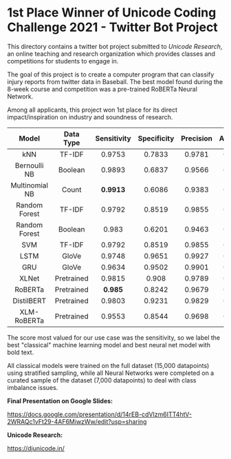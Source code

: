 # 1st Place Winner of Unicode Coding Challenge 2021 - Twitter Bot Project

This directory contains a twitter bot project submitted to *Unicode Research*,
an online teaching and research organization which provides classes and competitions
for students to engage in.

The goal of this project is to create a computer program that can classify injury
reports from twitter data in Baseball. The best model found during the 8-week course
and competition was a pre-trained RoBERTa Neural Network.

Among all applicants, this project won 1st place for its direct impact/inspiration
on industry and soundness of research.

|  Model  |  Data Type  |  Sensitivity  | Specificity |  Precision  |  Accuracy  |  F1 Score  |
|:---:|:---:|:---:|:---:|:---:|:---:|:---:|
| kNN | TF-IDF | 0.9753 | 0.7833 | 0.9781 | 0.9577 | 0.9767 |
| Bernoulli NB | Boolean | 0.9893 | 0.6837 | 0.9566 | 0.9514 | 0.9727 |
| Multinomial NB | Count | **0.9913** | 0.6086 | 0.9383 | 0.9367 | 0.9641 |
| Random Forest | TF-IDF | 0.9792 | 0.8519 | 0.9855 | 0.9679 | 0.9824 |
| Random Forest | Boolean | 0.983 | 0.6201 | 0.9463 | 0.9365 | 0.9643 |
| SVM | TF-IDF | 0.9792 | 0.8519 | 0.9855 | 0.9679 | 0.9824 |
| LSTM | GloVe | 0.9748| 0.9651 | 0.9927 | 0.9731 | 0.9837 |
| GRU | GloVe | 0.9634 | 0.9502 | 0.9901 | 0.9613 | 0.9766 |
| XLNet | Pretrained | 0.9815 | 0.908 | 0.9789 | 0.9678 | 0.9802 |
| RoBERTa | Pretrained | **0.985** | 0.8242 | 0.9679 | 0.9598 | 0.9764 |
| DistilBERT | Pretrained | 0.9803 | 0.9231 | 0.9829 | 0.9699 | 0.9816 |
| XLM-RoBERTa | Pretrained | 0.9553 | 0.8544 | 0.9698 | 0.9382 | 0.9625 |

The score most valued for our use case was the sensitivity, so we label the best
"classical" machine learning model and best neural net model with bold text.

All classical models were trained on the full dataset (15,000 datapoints) using 
stratified sampling, while all Neural Networks were completed on a curated sample 
of the dataset (7,000 datapoints) to deal with class imbalance issues.

**Final Presentation on Google Slides:**

https://docs.google.com/presentation/d/14rEB-cdVIzm6ITT4htV-2WRAQc1vFt29-4AF6MiwzWw/edit?usp=sharing

**Unicode Research:**

https://djunicode.in/

